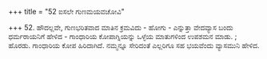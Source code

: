 +++
title = "52 ಐಸಲೇ ಗುಣಮಯವಚೋವಿ"

+++
52. ಹೌದಲ್ಲವೇ, ಗುಣಭರಿತವಾದ ಮಾತಿನ ಕ್ರಮವಿದು - ಹೋಗು - ಎನ್ನುತ್ತಾ ವೇದವ್ಯಾಸ ಬಂದು ಧರ್ಮರಾಯನಿಗೆ ಹೇಳಿದ - ಗಾಂಧಾರಿಯ ಕೋಪಾಗ್ನಿಯನ್ನು ಒಳ್ಳೆಯ ಮಾತುಗಳಿಂದ ಉಪಶಮನ ಮಾಡು. ; ಹೊರಡು. ಗಾಂಧಾರಿಯ ಕೋಪ ಹಿರಿದಾಗಿದೆ. ನಮ್ಮನ್ನೂ ಸೇರಿದಂತೆ ಎಲ್ಲರಿಗೂ ಸಹ ಭಯವೆಂದು ವ್ಯಾಸಮುನಿ ಹೇಳಿದ.